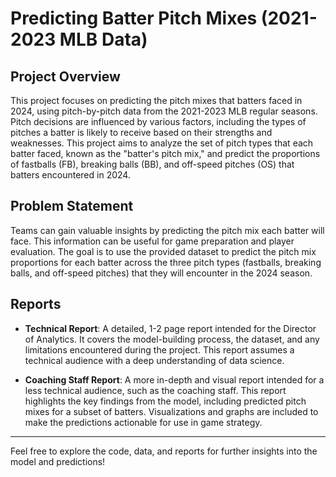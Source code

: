 # Predicting Batter Pitch Mixes (2021-2023 MLB Data)

## Project Overview

This project focuses on predicting the pitch mixes that batters faced in 2024, using pitch-by-pitch data from the 2021-2023 MLB regular seasons. Pitch decisions are influenced by various factors, including the types of pitches a batter is likely to receive based on their strengths and weaknesses. This project aims to analyze the set of pitch types that each batter faced, known as the "batter's pitch mix," and predict the proportions of fastballs (FB), breaking balls (BB), and off-speed pitches (OS) that batters encountered in 2024.

## Problem Statement

Teams can gain valuable insights by predicting the pitch mix each batter will face. This information can be useful for game preparation and player evaluation. The goal is to use the provided dataset to predict the pitch mix proportions for each batter across the three pitch types (fastballs, breaking balls, and off-speed pitches) that they will encounter in the 2024 season. 

## Reports

- **Technical Report**: 
  A detailed, 1-2 page report intended for the Director of Analytics. It covers the model-building process, the dataset, and any limitations encountered during the project. This report assumes a technical audience with a deep understanding of data science.
  
- **Coaching Staff Report**: 
  A more in-depth and visual report intended for a less technical audience, such as the coaching staff. This report highlights the key findings from the model, including predicted pitch mixes for a subset of batters. Visualizations and graphs are included to make the predictions actionable for use in game strategy.

---

Feel free to explore the code, data, and reports for further insights into the model and predictions!
